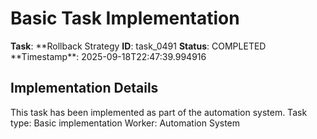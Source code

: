 # Basic Task Implementation

**Task**: **Rollback Strategy
**ID**: task_0491
**Status**: COMPLETED
**Timestamp\*\*: 2025-09-18T22:47:39.994916

## Implementation Details

This task has been implemented as part of the automation system.
Task type: Basic implementation
Worker: Automation System
